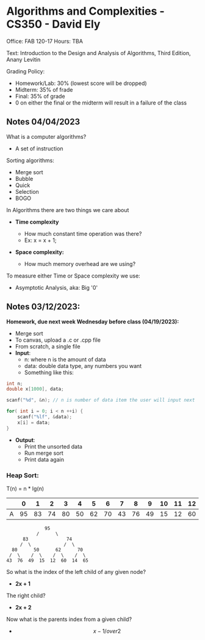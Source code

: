 # Algorithms and Complexities - CS350 - David Ely
Office: FAB 120-17
Hours: TBA

Text: Introduction to the Design and Analysis of Algorithms, Third Edition, Anany Levitin

Grading Policy:
- Homework/Lab: 30% (lowest score will be dropped)
- Midterm: 35% of frade
- Final: 35% of grade
- 0 on either the final or the midterm will result in a failure of the class


## Notes 04/04/2023
What is a computer algorithms?
- A set of instruction

Sorting algorithms:
- Merge sort
- Bubble
- Quick
- Selection
- BOGO

In Algorithms there are two things we care about
- **Time complexity**
  - How much constant time operation was there?
  - Ex: x = x + 1;

- **Space complexity:**
  - How much memory overhead are we using?

To measure either Time or Space complexity we use:
-   Asymptotic Analysis, aka: Big '0'

## Notes 03/12/2023: 

**Homework, due next week Wednesday before class (04/19/2023):**
- Merge sort
- To canvas, upload a .c or .cpp file
- From scratch, a single file
- **Input**:
  - n: where n is the amount of data
  - data: double data type, any numbers you want
  - Something like this:
```c 
int n;
double x[1000], data;

scanf("%d", &n); // n is number of data item the user will input next

for( int i = 0; i < n ++i) {
    scanf("%lf", &data);
    x[i] = data;
}
```
- **Output**:
  - Print the unsorted data
  - Run merge sort
  - Print data again

### Heap Sort:

T(n) = n * lg(n)

|   | 0  |1 |2 |3 |4 |5 |6 |7 |8 |9 | 10 | 11 | 12 | 13 | 14 |
|---|----|---|---|---|---|---|---|---|---|---|----|----|------|----|----|
| A |95 | 83 | 74 | 80 | 50 | 62 | 70 | 43 | 76 | 49 | 15 | 12 | 60 | 14 | 64 |
```
              95              
           /      \           
      83              74      
     /  \            /  \     
  80      50      62      70  
 /  \    /  \    /  \    /  \
43  76  49  15  12  60  14  65
```

So what is the index of the left child of any given node?
- **2x + 1**

The right child?
- **2x + 2**

Now what is the parents index from a given child?
- $$ x-1 /over 2 $$